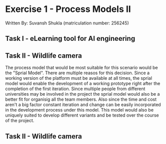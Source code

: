 # Exercise 1 - Process Models II

Written By: Suvansh Shukla (matriculation number: 256245)

## Task I - eLearning tool for AI engineering


## Task II - Wildlife camera

The process model that would be most suitable for this scenario would be the "Sprial Model". There are multiple reasos for this decision. Since a working version of the platform must be available at all times, the sprial model would enable the development of a working prototype right after the completion of the first iteration. Since multiple people from different universities may be involved in the project the sprial model would also be a better fit for organisig all the team members. Also since the time and cost aren't a big factor constant iteration and change can be easily incorporated in the development process under this model. This model would also be uniquely suited to develop different variants and be tested over the course of the project.

## Task II - Wildlife camera


